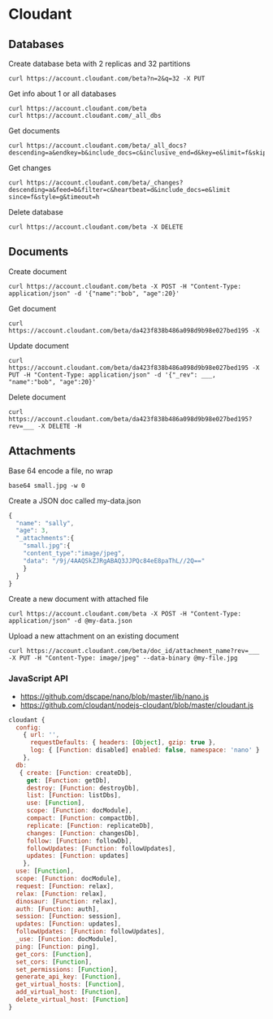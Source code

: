 # Cloudant

## Databases

Create database beta with 2 replicas and 32 partitions

```
curl https://account.cloudant.com/beta?n=2&q=32 -X PUT
```

Get info about 1 or all databases 

```
curl https://account.cloudant.com/beta
curl https://account.cloudant.com/_all_dbs
```

Get documents

```
curl https://account.cloudant.com/beta/_all_docs?descending=a&endkey=b&include_docs=c&inclusive_end=d&key=e&limit=f&skip=g&startkey=h
```

Get changes

```
curl https://account.cloudant.com/beta/_changes?descending=a&feed=b&filter=c&heartbeat=d&include_docs=e&limit since=f&style=g&timeout=h
```

Delete database

```
curl https://account.cloudant.com/beta -X DELETE
```

## Documents

Create document

```
curl https://account.cloudant.com/beta -X POST -H "Content-Type: application/json" -d '{"name":"bob", "age":20}'
```

Get document

```
curl https://account.cloudant.com/beta/da423f838b486a098d9b98e027bed195 -X
```

Update document

```
curl https://account.cloudant.com/beta/da423f838b486a098d9b98e027bed195 -X PUT -H "Content-Type: application/json" -d '{"_rev": ___, "name":"bob", "age":20}'
```

Delete document

```
curl https://account.cloudant.com/beta/da423f838b486a098d9b98e027bed195?rev=___ -X DELETE -H
```

## Attachments

Base 64 encode a file, no wrap
```
base64 small.jpg -w 0
```

Create a JSON doc called my-data.json

```js
{
  "name": "sally",
  "age": 3,
  "_attachments":{
    "small.jpg":{
    "content_type":"image/jpeg",
    "data": "/9j/4AAQSkZJRgABAQ3JJPQc84eE8paThL//2Q=="
    }
  }
}
```

Create a new document with attached file

```
curl https://account.cloudant.com/beta -X POST -H "Content-Type: application/json" -d @my-data.json
```

Upload a new attachment on an existing document

```
curl https://account.cloudant.com/beta/doc_id/attachment_name?rev=___ -X PUT -H "Content-Type: image/jpeg" --data-binary @my-file.jpg 
```

### JavaScript API

- https://github.com/dscape/nano/blob/master/lib/nano.js
- https://github.com/cloudant/nodejs-cloudant/blob/master/cloudant.js

```js
cloudant {
  config:
    { url: '',
      requestDefaults: { headers: [Object], gzip: true },
      log: { [Function: disabled] enabled: false, namespace: 'nano' } 
    },
  db:
   { create: [Function: createDb],
     get: [Function: getDb],
     destroy: [Function: destroyDb],
     list: [Function: listDbs],
     use: [Function],
     scope: [Function: docModule],
     compact: [Function: compactDb],
     replicate: [Function: replicateDb],
     changes: [Function: changesDb],
     follow: [Function: followDb],
     followUpdates: [Function: followUpdates],
     updates: [Function: updates]
    },
  use: [Function],
  scope: [Function: docModule],
  request: [Function: relax],
  relax: [Function: relax],
  dinosaur: [Function: relax],
  auth: [Function: auth],
  session: [Function: session],
  updates: [Function: updates],
  followUpdates: [Function: followUpdates],
  _use: [Function: docModule],
  ping: [Function: ping],
  get_cors: [Function],
  set_cors: [Function],
  set_permissions: [Function],
  generate_api_key: [Function],
  get_virtual_hosts: [Function],
  add_virtual_host: [Function],
  delete_virtual_host: [Function]
}
```
